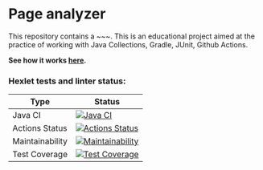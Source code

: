 # Page analyzer

This repository contains a ~~~. This is an educational project aimed at the practice of working with Java Collections, Gradle, JUnit, Github Actions.

**See how it works [here]().**

### Hexlet tests and linter status:
| Type | Status                                                                                                                                                                            |  
| ---- |-----------------------------------------------------------------------------------------------------------------------------------------------------------------------------------|  
| Java CI | [![Java CI](https://github.com/Linkshegelianer/java-project-72/workflows/Java%20CI/badge.svg)](https://github.com/Linkshegelianer/java-project-78/actions/workflows/java-ci.yml)  |  
| Actions Status | [![Actions Status](https://github.com/Linkshegelianer/java-project-72/workflows/hexlet-check/badge.svg)](https://github.com/Linkshegelianer/java-project-78/actions)              |  
| Maintainability | [![Maintainability](https://api.codeclimate.com/v1/badges/f76532f7cd880f8ed1aa/maintainability)](https://codeclimate.com/github/Linkshegelianer/java-project-72/maintainability)  |  
| Test Coverage | [![Test Coverage](https://api.codeclimate.com/v1/badges/f76532f7cd880f8ed1aa/test_coverage)](https://codeclimate.com/github/Linkshegelianer/java-project-72/test_coverage)  |  
